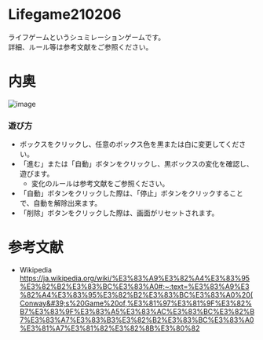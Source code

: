 # Lifegame210206
ライフゲームというシュミレーションゲームです。<br>
詳細、ルール等は参考文献をご参照ください。<br>

# 内奥
![image](https://user-images.githubusercontent.com/58103579/107145224-949ecf00-6983-11eb-87b6-8db426dd1e9c.png)<br>
### 遊び方
- ボックスをクリックし、任意のボックス色を黒または白に変更してください。
- 「進む」または「自動」ボタンをクリックし、黒ボックスの変化を確認し、遊びます。
  - 変化のルールは参考文献をご参照ください。
- 「自動」ボタンをクリックした際は、「停止」ボタンをクリックすることで、自動を解除出来ます。
- 「削除」ボタンをクリックした際は、画面がリセットされます。

# 参考文献
- Wikipedia<br>
https://ja.wikipedia.org/wiki/%E3%83%A9%E3%82%A4%E3%83%95%E3%82%B2%E3%83%BC%E3%83%A0#:~:text=%E3%83%A9%E3%82%A4%E3%83%95%E3%82%B2%E3%83%BC%E3%83%A0%20(Conway&#39;s%20Game%20of,%E3%81%97%E3%81%9F%E3%82%B7%E3%83%9F%E3%83%A5%E3%83%AC%E3%83%BC%E3%82%B7%E3%83%A7%E3%83%B3%E3%82%B2%E3%83%BC%E3%83%A0%E3%81%A7%E3%81%82%E3%82%8B%E3%80%82